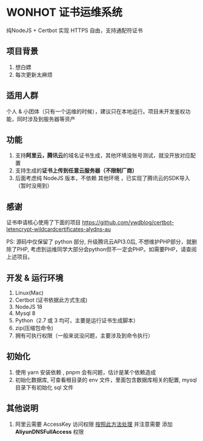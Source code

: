 # WONHOT 证书运维系统

纯NodeJS + Certbot 实现 HTTPS 自由，支持通配符证书

## 项目背景
1. 想白嫖
2. 每次更新太麻烦

## 适用人群
个人 & 小团体（只有一个运维的时候），建议只在本地运行。项目未开发鉴权功能，同时涉及到服务器等资产

## 功能
 1. 支持**阿里云，腾讯云**的域名证书生成，其他环境没账号测试，就没开放对应配置
 2. 支持生成的**证书上传到任意云服务器（不限制厂商）**
 3. 后面考虑纯 NodeJS 版本，不依赖 其他环境 ，已实现了腾讯云的SDK导入（暂时没用到）

## 感谢
证书申请核心使用了下面的项目
https://github.com/ywdblog/certbot-letencrypt-wildcardcertificates-alydns-au

PS: 源码中仅保留了 python 部分, 升级腾讯云API3.0后, 不想维护PHP部分，就删除了PHP, 考虑到运维同学大部分会python但不一定会PHP。如需要PHP，请查阅上述项目。

## 开发 & 运行环境
1. Linux(Mac)
2. Certbot (证书依据此方式生成)
3. NodeJS 18
4. Mysql 8
5. Python（2.7 或 3 均可，主要是运行证书生成脚本）
6. zip(压缩包命令)
7. 拥有可执行权限（一般来说没问题，主要涉及到命令执行）

## 初始化
1. 使用 yarn 安装依赖 , pnpm 会有问题，估计是某个依赖造成
2. 初始化数据库, 可查看根目录的 env 文件，里面包含数据库相关的配置, mysql 目录下有初始化 sql 文件


## 其他说明
1. 阿里云需要 AccessKey 访问权限
[按照此方法处理](https://help.aliyun.com/zh/ram/user-guide/create-an-accesskey-pair)
并注意需要 添加 **AliyunDNSFullAccess** 权限

